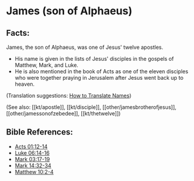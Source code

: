 # James (son of Alphaeus) #

## Facts: ##

James, the son of Alphaeus, was one of Jesus' twelve apostles.

* His name is given in the lists of Jesus' disciples in the gospels of Matthew, Mark, and Luke.
* He is also mentioned in the book of Acts as one of the eleven disciples who were together praying in Jerusalem after Jesus went back up to heaven.

(Translation suggestions: [How to Translate Names](en/ta-vol1/translate/man/translate-names))

(See also: [[kt/apostle]], [[kt/disciple]], [[other/jamesbrotherofjesus]], [[other/jamessonofzebedee]], [[kt/thetwelve]])

## Bible References: ##

* [Acts 01:12-14](en/tn/act/help/01/12)
* [Luke 06:14-16](en/tn/luk/help/06/14)
* [Mark 03:17-19](en/tn/mrk/help/03/17)
* [Mark 14:32-34](en/tn/mrk/help/14/32)
* [Matthew 10:2-4](en/tn/mat/help/10/02)